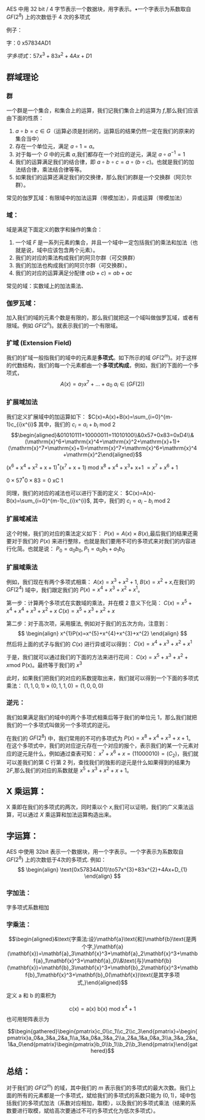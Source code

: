 AES 中用 32 bit / 4 字节表示一个数据块，用字表示。•一个字表示为系数取自 $GF(2^{8})$ 上的次数低于 4 次的多项式

例子：

字：0 x57834AD1

$字多项式：57x^3+83x^2+4Ax+D1$

## 群域理论
### 群
一个群是一个集合，和集合上的运算，我们记我们集合上的运算为 $f$,那么我们应该由下面的性质：
1. $a\circ b=c\in G$（运算必须是封闭的，运算后的结果仍然一定在我们的原来的集合当中）
2. 存在一个单位元，满足 $a \circ 1=a$。
3. 对于每一个 $G$ 中的元素 $a$,我们都存在一个对应的逆元，满足 $a \circ a^{-1}=1$
4. 我们的运算满足我们的结合律，即 $a \circ b\circ c=a\circ(b \circ c)$。也就是我们的加法结合律，乘法结合律等等。
5. 如果我们的运算还满足我们的交换律，那么我们的群是一个交换群（阿贝尔群）。

常见的伽罗瓦域：有限域中的加法运算（带模加法），异或运算（带模加法）

### 域：
域是满足下面定义的数字和操作的集合：
1. 一个域 $F$ 是一系列元素的集合，并且一个域中一定包括我们的乘法和加法（也就是说，域中应该包含两个元素）。
2. 我们的对应的乘法构成我们的阿贝尔群（可交换群）
3. 我们的加法也构成我们的阿贝尔群（可交换群）。
4. 我们的对应的运算满足分配律 $a(b+c)=ab+ac$

常见的域：实数域上的加法乘法、
### 伽罗瓦域：
加入我们的域的元素个数是有限的，那么我们就把这一个域叫做伽罗瓦域，或者有限域。例如 $GF(2^{n})$。就表示我们的一个有限域。

### 扩域 (Extension Field)
我们的扩域一般指我们的域中的元素是**多项式**。如下所示的域 $GF(2^{m})$。对于这样的代数结构，我们的每一个元素都由一个**多项式构成**，例如，我们的下面的一个多项式，
$$
A(x)=a_{7}x^{7}+\dots+a_{0} \ a_{i}\in(GF(2))
$$


### 扩展域加法
我们定义扩展域中的加运算如下：
$C(x)=A(x)+B(x)=\sum_{i=0}^{m-1}c_{i}x^{i}$
其中，我们的 $c_{i}=a_{i}+b_{i}\text{ mod } 2$
$$\begin{aligned}&01010111+10000011=11010100\\&0x57+0x83=0xD4\\&(\mathrm{x}^6+\mathrm{x}^4+\mathrm{x}^2+\mathrm{x}+1)+(\mathrm{x}^7+\mathrm{x}+1)=\mathrm{x}^7+\mathrm{x}^6+\mathrm{x}^4+\mathrm{x}^2\end{aligned}$$


$\left(\mathrm{x}^{6}+\mathrm{x}^{4}+\mathrm{x}^{2}+\mathrm{x}+1\right)^{*}\left(\mathrm{x}^{7}+\mathrm{x}+1\right)$ mod $\mathrm{x} ^{8}+ \mathrm{x} ^{4}+ \mathrm{x} ^{3}+$ x+1
$=x^7+x^6+1$

$0\times57^*0\times83=0$ xC 1

同理，我们的对应的减法也可以进行下面的定义：
$C(x)=A(x)-B(x)=\sum_{i=0}^{m-1}c_{i}x^{i}$,
其中，我们的 $c_{i}=a_{i}-b_{i}\text{ mod 2}$

### 扩展域减法
这个时候，我们的对应的乘法定义如下：
$P(x)=A(x)\times B(x)$,最后我们的结果还需要对于我们的 $P(x)$ 来进行整除，也就是我们要用不可约多项式来对我们的内容进行化简。也就是说：
$P_{0}=a_{0}b_{0},P_{1}=a_{0}b_{1}+a_{1}b_{0}$


### 扩展域乘法
例如，我们现在有两个多项式相乘：
$A(x)=x^{3}+x^{2}+1$, $B(x)=x^{2}+x$,在我们的 $GF(2^{4})$ 域中，我们跟定我们的 $P(x)=x^{4}+x^{3}+x{^2}+x^{1}$。

第一步：计算两个多项式在实数域的乘法，并在模 2 意义下化简：
$C(x)=x^{5}+x^{4}+x^{4}+x^{3}+x^{2}+x$
$C(x)=x^{5}+x^{3}+x^{2}+x$

第二步：对于高次项，采用膜法, 例如对于我们的五次方向，注意到：
$$
\begin{align}
x^{1}P(x)=x^{5}+x^{4}+x^{3}+x^{2}
\end{align}
$$
然后将上面的式子与我们的 $C(x)$ 进行异或可以得到：
$C(x)=x^{4}+x^{3}+x^{2}+x^{1}$


于是，我们就可以通过我们的下面的方法来进行花间：
$C(x)=x^{5}+x^{3}+x^{2}+x\text{mod P(x)}$。最终等于我们的 $x^{3}$

此时，如果我们把我们的对应的系数提取出来，我们就可以得到一个下面的多项式乘法：
$(1,1,0,1)\times(0,1,1,0)=(1,0,0,0)$

### 逆元：
我们如果满足我们的域中的两个多项式相乘后等于我们的单位元 1，那么我们就把我们的一个多项式叫做另一个多项式的逆元。

在我们的 $GF(2^{8})$ 中，我们常用的不可约多项式为 $P(x)=x^{8}+x^{4}+x^{3}+x+1$。在这个多项式中，我们的对应逆元存在一个对应的报个，表示我们的某一个元素对应的逆元是什么，例如通过查表可知：
$x^{7}+x^{6}+x=(1100 0010)=(C_{2})$，我们就可以差我们的第 C 行第 2 列，查找我们的独影的逆元是什么如果得到的结果为 $2F$,那么我们的对应的系数就是 $x^{5}+x^{3}+x^{2}+x+1$。


## X 乘运算：
X 乘即在我们的多项式的两次，同时乘以个 $x$,我们可以证明，我们的广义乘法运算，可以通过 $X$ 乘运算和加法运算构造出来。

## 字运算：
AES 中使用 32bit 表示一个数据块，用一个字表示。一个字表示为系数取自 $GF(2^{8})$ 上的次数低于4次的多项式. 例如：
$$
\begin{align}
\text{0x57834AD1}\to57x^{3}+83x^{2}+4Ax+D_{1}
\end{align}
$$

### 字加法：
字多项式系数相加

### 字乘法：
$$\begin{aligned}&\text{字乘法:设}\mathbf{a}\text{和}\mathbf{b}\text{是两个字,}\mathbf{a}(\mathbf{x})=\mathbf{a}_3\mathbf{x}^3+\mathbf{a}_2\mathbf{x}^3+\mathbf{a}_1\mathbf{x}^3+\mathbf{a}_0\\&\text{与}\mathbf{b}(\mathbf{x})=\mathbf{b}_3\mathbf{x}^3+\mathbf{b}_2\mathbf{x}^3+\mathbf{b}_1\mathbf{x}^3+\mathbf{b}_0(\mathbf{x})\text{是其字多项式,}\end{aligned}$$

定义 a 和 b 的乘积为

$$\mathrm{c(x)=a(x)~b(x)~mod~x^4+1}$$
也可用矩阵表示为

$$\begin{gathered}\begin{pmatrix}c_0\\c_1\\c_2\\c_3\end{pmatrix}=\begin{pmatrix}a_0&a_3&a_2&a_1\\a_1&a_0&a_3&a_2\\a_2&a_1&a_0&a_3\\a_3&a_2&a_1&a_0\end{pmatrix}\begin{pmatrix}b_0\\b_1\\b_2\\b_3\end{pmatrix}\end{gathered}$$

## 总结：
对于我们的 $GF(2{^m})$ 的域，其中我们的 $m$ 表示我们的多项式的最大次数。我们上面的所有的元素都是一个多项式，斌给我们的多项式的系数只能为 $(0,1)$，域中包括我们的多项式加法（系数对应相加，取模），以及我们的多项式乘法（结果的系数要进行取模，斌给高次要通过不可约多项式化为低次多项式）。

